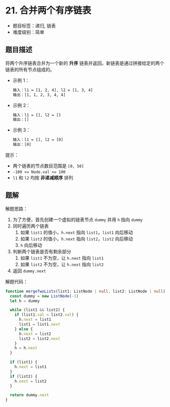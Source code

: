 # 21. 合并两个有序链表

- 题目标签：递归, 链表
- 难度级别：简单

## 题目描述

将两个升序链表合并为一个新的 **升序** 链表并返回。新链表是通过拼接给定的两个链表的所有节点组成的。

- 示例 1：

  ```txt
  输入：l1 = [1, 2, 4], l2 = [1, 3, 4]
  输出：[1, 1, 2, 3, 4, 4]
  ```

- 示例 2：

  ```txt
  输入：l1 = [], l2 = []
  输出：[]
  ```

- 示例 3：

  ```txt
  输入：l1 = [], l2 = [0]
  输出：[0]
  ```

提示：

- 两个链表的节点数目范围是 `[0, 50]`
- `-100 <= Node.val <= 100`
- `l1` 和 `l2` 均按 **非递减顺序** 排列

## 题解

解题思路：

1. 为了方便，首先创建一个虚拟的链表节点 `dummy` 并用 `h` 指向 `dummy`
2. 同时遍历两个链表
   1. 如果 `list1` 的值小，`h.next` 指向 `list1`，`list1` 向后移动
   2. 如果 `list2` 的值小，`h.next` 指向 `list2`，`list2` 向后移动
   3. `h` 向后移动
3. 判断两个链表是否有剩余部分
   1. 如果 `list1` 不为空，让 `h.next` 指向 `list1`
   2. 如果 `list2` 不为空，让 `h.next` 指向 `list2`
4. 返回 `dummy.next`

解题代码：

```ts
function mergeTwoLists(list1: ListNode | null, list2: ListNode | null): ListNode | null {
  const dummy = new ListNode(-1)
  let h = dummy

  while (list1 && list2) {
    if (list1.val < list2.val) {
      h.next = list1
      list1 = list1.next
    } else {
      h.next = list2
      list2 = list2.next
    }
    h = h.next
  }

  if (list1) {
    h.next = list1
  }
  if (list2) {
    h.next = list2
  }

  return dummy.next
}
```
